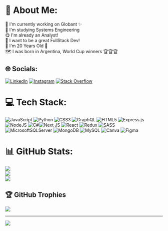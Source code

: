 # 💫 About Me:
🔭 I'm currently working on Globant ✨<br>📖 I'm studying Systems Engineering<br>😋 I'm already an Analyst!<br>🌱 I want to be a great FullStack Dev!<br>🐣 I'm 20 Years Old 🐥 <br> 🗺️ I was born in Argentina, World Cup winners 🏆🏆🏆


## 🌐 Socials:
[![LinkedIn](https://img.shields.io/badge/LinkedIn-%230077B5.svg?logo=linkedin&logoColor=white)](https://linkedin.com/in/zoel-villar) [![Instagram](https://img.shields.io/badge/Instagram-%23E4405F.svg?logo=Instagram&logoColor=white)](https://instagram.com/zoel_villar) [![Stack Overflow](https://img.shields.io/badge/-Stackoverflow-FE7A16?logo=stack-overflow&logoColor=white)](https://es.stackoverflow.com/users/315492/zoel-villar) 

# 💻 Tech Stack:
![JavaScript](https://img.shields.io/badge/javascript-%23323330.svg?style=for-the-badge&logo=javascript&logoColor=%23F7DF1E) ![Python](https://img.shields.io/badge/python-3670A0?style=for-the-badge&logo=python&logoColor=ffdd54) ![CSS3](https://img.shields.io/badge/css3-%231572B6.svg?style=for-the-badge&logo=css3&logoColor=white) ![GraphQL](https://img.shields.io/badge/-GraphQL-E10098?style=for-the-badge&logo=graphql&logoColor=white) ![HTML5](https://img.shields.io/badge/html5-%23E34F26.svg?style=for-the-badge&logo=html5&logoColor=white)  ![Express.js](https://img.shields.io/badge/express.js-%23404d59.svg?style=for-the-badge&logo=express&logoColor=%2361DAFB) ![NodeJS](https://img.shields.io/badge/node.js-6DA55F?style=for-the-badge&logo=node.js&logoColor=white) ![C#](https://img.shields.io/badge/c%23-%23239120.svg?style=for-the-badge&logo=c-sharp&logoColor=white)![Next JS](https://img.shields.io/badge/Next-black?style=for-the-badge&logo=next.js&logoColor=white) ![React](https://img.shields.io/badge/react-%2320232a.svg?style=for-the-badge&logo=react&logoColor=%2361DAFB) ![Redux](https://img.shields.io/badge/redux-%23593d88.svg?style=for-the-badge&logo=redux&logoColor=white) ![SASS](https://img.shields.io/badge/SASS-hotpink.svg?style=for-the-badge&logo=SASS&logoColor=white) ![MicrosoftSQLServer](https://img.shields.io/badge/Microsoft%20SQL%20Sever-CC2927?style=for-the-badge&logo=microsoft%20sql%20server&logoColor=white) ![MongoDB](https://img.shields.io/badge/MongoDB-%234ea94b.svg?style=for-the-badge&logo=mongodb&logoColor=white) ![MySQL](https://img.shields.io/badge/mysql-%2300f.svg?style=for-the-badge&logo=mysql&logoColor=white) ![Canva](https://img.shields.io/badge/Canva-%2300C4CC.svg?style=for-the-badge&logo=Canva&logoColor=white) 	![Figma](https://img.shields.io/badge/figma-%23F24E1E.svg?style=for-the-badge&logo=figma&logoColor=white)
# 📊 GitHub Stats:
![](https://github-readme-stats.vercel.app/api?username=ZoelVillar&theme=dark&hide_border=false&include_all_commits=true&count_private=false)<br/>
![](https://github-readme-streak-stats.herokuapp.com/?user=ZoelVillar&theme=dark&hide_border=false)<br/>
![](https://github-readme-stats.vercel.app/api/top-langs/?username=ZoelVillar&theme=dark&hide_border=false&include_all_commits=true&count_private=false&layout=compact)

## 🏆 GitHub Trophies
![](https://github-profile-trophy.vercel.app/?username=ZoelVillar&theme=algolia&no-frame=false&no-bg=false&margin-w=4)

---
[![](https://visitcount.itsvg.in/api?id=ZoelVillar&icon=5&color=1)](https://visitcount.itsvg.in)

<!-- Proudly created with GPRM ( https://gprm.itsvg.in ) -->

